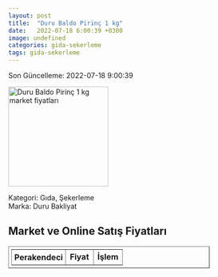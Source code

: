 ```yaml
---
layout: post
title:  "Duru Baldo Pirinç 1 kg"
date:   2022-07-18 6:00:39 +0300
image: undefined
categories: gida-sekerleme
tags: gida-sekerleme
---
```


Son Güncelleme: 2022-07-18 9:00:39

<img src="undefined" width="200" alt="Duru Baldo Pirinç 1 kg market fiyatları" />

Kategori: Gıda, Şekerleme
<br />
Marka: Duru Bakliyat

<h2>Market ve Online Satış Fiyatları</h2>

<table border="1" style="padding: 5px;width:80%;">
  <tr>
    <td style="padding: 5px;"><strong>Perakendeci</strong></td>
    <td><strong>Fiyat</strong></td>
    <td><strong>İşlem</strong></td>
  </tr>
  
</table>
